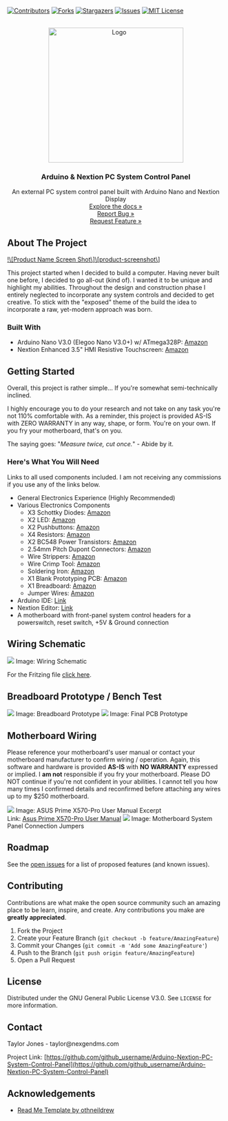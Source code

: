 [![Contributors](https://img.shields.io/github/contributors/github_username/repo.svg?style=for-the-badge)](https://github.com/t-jones14/Arduino-Nextion-PC-System-Control-Panel/graphs/contributors)
[![Forks](https://img.shields.io/github/forks/github_username/repo.svg?style=for-the-badge)](https://github.com/t-jones14/Arduino-Nextion-PC-System-Control-Panel/network/members)
[![Stargazers](https://img.shields.io/github/stars/github_username/repo.svg?style=for-the-badge)](https://github.com/t-jones14/Arduino-Nextion-PC-System-Control-Panel/stargazers)
[![Issues](https://img.shields.io/github/issues/github_username/repo.svg?style=for-the-badge)](https://github.com/t-jones14/Arduino-Nextion-PC-System-Control-Panel/issues)
[![MIT License](https://img.shields.io/github/license/github_username/repo.svg?style=for-the-badge)](https://github.com/t-jones14/Arduino-Nextion-PC-System-Control-Panel/blob/master/LICENSE.txt)

<p align="center"><br><a href="https://github.com/t-jones14/Arduino-Nextion-PC-System-Control-Panel"><img src="/Source/Images/project-logo.png" alt="Logo" width="313"></a>
<h3 align="center">Arduino &amp; Nextion PC System Control Panel</h3>
<p align="center">
An external PC system control panel built with Arduino Nano and Nextion Display
<br><a align="center" href="https://t-jones14.github.io/Arduino-Nextion-PC-System-Control-Panel/">Explore the docs »</a><br><a align="center" href="https://github.com/t-jones14/Arduino-Nextion-PC-System-Control-Panel/issues">Report Bug »</a><br><a align="center" href="https://github.com/t-jones14/Arduino-Nextion-PC-System-Control-Panel/issues">Request Feature »</a>
</p>
</p>

## About The Project

[!\\\[Product Name Screen Shot\\\]\\\[product-screenshot\\\]](https://github.com/t-jones14/Arduino-Nextion-PC-System-Control-Panel/)

This project started when I decided to build a computer. Having never built one before, I decided to go all-out (kind of). I wanted it to be unique and highlight my abilities. Throughout the design and construction phase I entirely neglected to incorporate any system controls and decided to get creative. To stick with the "exposed" theme of the build the idea to incorporate a raw, yet-modern approach was born.

### Built With

- Arduino Nano V3.0 (Elegoo Nano V3.0+) w/ ATmega328P: <a href="https://www.amazon.com/gp/product/B07TTN2HMQ">Amazon</a>
- Nextion Enhanced 3.5" HMI Resistive Touchscreen: <a href="https://www.amazon.com/gp/product/B08535V3KW">Amazon</a>

## Getting Started

Overall, this project is rather simple... If you're somewhat semi-technically inclined.

I highly encourage you to do your research and not take on any task you're not 110% comfortable with. As a reminder, this project is provided AS-IS with ZERO WARRANTY in any way, shape, or form. You're on your own. If you fry your motherboard, that's on you.

The saying goes: "_Measure twice, cut once._" - Abide by it.

### Here's What You Will Need

Links to all used components included. I am not receiving any commissions if you use any of the links below.

- General Electronics Experience (Highly Recommended)
- Various Electronics Components
  - X3 Schottky Diodes: <a href="https://www.amazon.com/gp/product/B07YG8K1R9">Amazon</a>
  - X2 LED: <a href="https://www.amazon.com/gp/product/B01C19ENDM">Amazon</a>
  - X2 Pushbuttons: <a href="https://www.amazon.com/gp/product/B01CGMP9GY">Amazon</a>
  - X4 Resistors: <a href="https://www.amazon.com/gp/product/B07BKVNBH6">Amazon</a>
  - X2 BC548 Power Transistors: <a href="https://www.amazon.com/gp/product/B071P849QB">Amazon</a>
  - 2.54mm Pitch Dupont Connectors: <a href="https://www.amazon.com/gp/product/B07D91MQQ8">Amazon</a>
  - Wire Strippers: <a href="https://www.amazon.com/gp/product/B07GJFVXXD">Amazon</a>
  - Wire Crimp Tool: <a href="https://www.amazon.com/gp/product/B01CE4FAMW/">Amazon</a>
  - Soldering Iron: <a href="https://www.amazon.com/gp/product/B07SCPZJYS">Amazon</a>
  - X1 Blank Prototyping PCB: <a href="https://www.amazon.com/gp/product/B07ZYNWJ1S">Amazon</a>
  - X1 Breadboard: <a href="https://www.amazon.com/gp/product/B07DL13RZH">Amazon</a>
  - Jumper Wires: <a href="https://www.amazon.com/gp/product/B01EV70C78">Amazon</a>
- Arduino IDE: <a href="https://www.arduino.cc/en/software">Link</a>
- Nextion Editor: <a href="https://nextion.tech/nextion-editor/">Link</a>
- A motherboard with front-panel system control headers for a powerswitch, reset switch, +5V & Ground connection

## Wiring Schematic

<img src="/Source/Fritzing/Schematic.png">
Image: Wiring Schematic

For the Fritzing file <a href="https://github.com/t-jones14/Arduino-Nextion-PC-System-Control-Panel/blob/main/Source/Fritzing/Schematic.fzz">click here</a>.

## Breadboard Prototype / Bench Test

<img src="/Source/Images/breadboard.jpg">
Image: Breadboard Prototype

<img src="/Source/Fritzing/Schematic.png">
Image: Final PCB Prototype

## Motherboard Wiring

Please reference your motherboard's user manual or contact your motherboard manufacturer to confirm wiring / operation. Again, this software and hardware is provided **AS-IS** with **NO WARRANTY** expressed or implied. I **am not** responsible if you fry your motherboard. Please DO NOT continue if you're not confident in your abilities. I cannot tell you how many times I confirmed details and reconfirmed before attaching any wires up to my $250 motherboard.

<img src="/Source/Images/x570pro-excerpt.png">
Image: ASUS Prime X570-Pro User Manual Excerpt<br>
Link: <a href="https://dlcdnets.asus.com/pub/ASUS/mb/SocketAM4/PRIME_X570-PRO/E17432_PRIME_X570-PRO_UM_v3_web.pdf">Asus Prime X570-Pro User Manual</a>

<img src="/Source/Fritzing/Schematic.png">
Image: Motherboard System Panel Connection Jumpers

## Roadmap

See the [open issues](https://github.com/github_username/Arduino-Nextion-PC-System-Control-Panel/issues) for a list of proposed features (and known issues).

## Contributing

Contributions are what make the open source community such an amazing place to be learn, inspire, and create. Any contributions you make are **greatly appreciated**.

1. Fork the Project
2. Create your Feature Branch (`git checkout -b feature/AmazingFeature`)
3. Commit your Changes (`git commit -m 'Add some AmazingFeature'`)
4. Push to the Branch (`git push origin feature/AmazingFeature`)
5. Open a Pull Request

## License

Distributed under the GNU General Public License V3.0. See `LICENSE` for more information.

## Contact

Taylor Jones - taylor@nexgendms\.com

Project Link: [https://github.com/github_username/Arduino-Nextion-PC-System-Control-Panel](https://github.com/github_username/Arduino-Nextion-PC-System-Control-Panel)

## Acknowledgements

- [Read Me Template by othneildrew](https://github.com/othneildrew/Best-README-Template)
